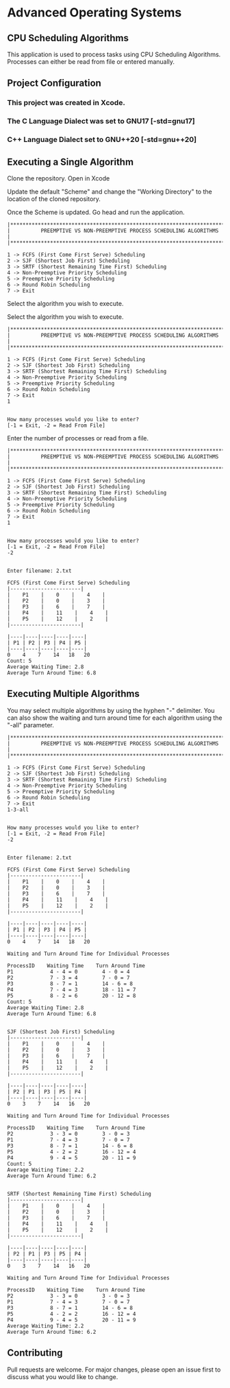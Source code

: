 # Advanced Operating Systems
## CPU Scheduling Algorithms

This application is used to process tasks using CPU Scheduling Algorithms. Processes can either be read from file or entered manually.


## Project Configuration
### This project was created in Xcode. 
### The C Language Dialect was set to GNU17 [-std=gnu17]
### C++ Language Dialect set to GNU++20 [-std=gnu++20]

## Executing a Single Algorithm

Clone the repository. Open in Xcode

Update the default "Scheme" and change the "Working Directory" to the location of the cloned repository.

Once the Scheme is updated. Go head and run the application.

```
|*******************************************************************************|
|          PREEMPTIVE VS NON-PREEMPTIVE PROCESS SCHEDULING ALGORITHMS           |
|*******************************************************************************|

1 -> FCFS (First Come First Serve) Scheduling
2 -> SJF (Shortest Job First) Scheduling
3 -> SRTF (Shortest Remaining Time First) Scheduling
4 -> Non-Preemptive Priority Scheduling
5 -> Preemptive Priority Scheduling
6 -> Round Robin Scheduling
7 -> Exit
```

Select the algorithm you wish to execute.


Select the algorithm you wish to execute.
```
|*******************************************************************************|
|          PREEMPTIVE VS NON-PREEMPTIVE PROCESS SCHEDULING ALGORITHMS           |
|*******************************************************************************|

1 -> FCFS (First Come First Serve) Scheduling
2 -> SJF (Shortest Job First) Scheduling
3 -> SRTF (Shortest Remaining Time First) Scheduling
4 -> Non-Preemptive Priority Scheduling
5 -> Preemptive Priority Scheduling
6 -> Round Robin Scheduling
7 -> Exit
1


How many processes would you like to enter?
[-1 = Exit, -2 = Read From File]
```

Enter the number of processes or read from a file.

```
|*******************************************************************************|
|          PREEMPTIVE VS NON-PREEMPTIVE PROCESS SCHEDULING ALGORITHMS           |
|*******************************************************************************|

1 -> FCFS (First Come First Serve) Scheduling
2 -> SJF (Shortest Job First) Scheduling
3 -> SRTF (Shortest Remaining Time First) Scheduling
4 -> Non-Preemptive Priority Scheduling
5 -> Preemptive Priority Scheduling
6 -> Round Robin Scheduling
7 -> Exit
1


How many processes would you like to enter?
[-1 = Exit, -2 = Read From File]
-2


Enter filename: 2.txt

FCFS (First Come First Serve) Scheduling
|-----------------------|
|    P1    |    0    |    4    |
|    P2    |    0    |    3    |
|    P3    |    6    |    7    |
|    P4    |    11    |    4    |
|    P5    |    12    |    2    |
|-----------------------|

|----|----|----|----|----|
| P1 | P2 | P3 | P4 | P5 |
|----|----|----|----|----|
0    4    7    14   18   20
Count: 5
Average Waiting Time: 2.8
Average Turn Around Time: 6.8
```

## Executing Multiple Algorithms
You may select multiple algorithms by using the hyphen "-" delimiter. You can also show the waiting and turn around time for each algorithm using the "-all" parameter.

```
|*******************************************************************************|
|          PREEMPTIVE VS NON-PREEMPTIVE PROCESS SCHEDULING ALGORITHMS           |
|*******************************************************************************|

1 -> FCFS (First Come First Serve) Scheduling
2 -> SJF (Shortest Job First) Scheduling
3 -> SRTF (Shortest Remaining Time First) Scheduling
4 -> Non-Preemptive Priority Scheduling
5 -> Preemptive Priority Scheduling
6 -> Round Robin Scheduling
7 -> Exit
1-3-all


How many processes would you like to enter?
[-1 = Exit, -2 = Read From File]
-2


Enter filename: 2.txt

FCFS (First Come First Serve) Scheduling
|-----------------------|
|    P1    |    0    |    4    |
|    P2    |    0    |    3    |
|    P3    |    6    |    7    |
|    P4    |    11    |    4    |
|    P5    |    12    |    2    |
|-----------------------|

|----|----|----|----|----|
| P1 | P2 | P3 | P4 | P5 |
|----|----|----|----|----|
0    4    7    14   18   20

Waiting and Turn Around Time for Individual Processes

ProcessID    Waiting Time    Turn Around Time
P1            4 - 4 = 0        4 - 0 = 4
P2            7 - 3 = 4        7 - 0 = 7
P3            8 - 7 = 1        14 - 6 = 8
P4            7 - 4 = 3        18 - 11 = 7
P5            8 - 2 = 6        20 - 12 = 8
Count: 5
Average Waiting Time: 2.8
Average Turn Around Time: 6.8


SJF (Shortest Job First) Scheduling
|-----------------------|
|    P1    |    0    |    4    |
|    P2    |    0    |    3    |
|    P3    |    6    |    7    |
|    P4    |    11    |    4    |
|    P5    |    12    |    2    |
|-----------------------|

|----|----|----|----|----|
| P2 | P1 | P3 | P5 | P4 |
|----|----|----|----|----|
0    3    7    14   16   20

Waiting and Turn Around Time for Individual Processes

ProcessID    Waiting Time    Turn Around Time
P2            3 - 3 = 0        3 - 0 = 3
P1            7 - 4 = 3        7 - 0 = 7
P3            8 - 7 = 1        14 - 6 = 8
P5            4 - 2 = 2        16 - 12 = 4
P4            9 - 4 = 5        20 - 11 = 9
Count: 5
Average Waiting Time: 2.2
Average Turn Around Time: 6.2


SRTF (Shortest Remaining Time First) Scheduling
|-----------------------|
|    P1    |    0    |    4    |
|    P2    |    0    |    3    |
|    P3    |    6    |    7    |
|    P4    |    11    |    4    |
|    P5    |    12    |    2    |
|-----------------------|

|----|----|----|----|----|
| P2 | P1 | P3 | P5 | P4 |
|----|----|----|----|----|
0    3    7    14   16   20

Waiting and Turn Around Time for Individual Processes

ProcessID    Waiting Time    Turn Around Time
P2            3 - 3 = 0        3 - 0 = 3
P1            7 - 4 = 3        7 - 0 = 7
P3            8 - 7 = 1        14 - 6 = 8
P5            4 - 2 = 2        16 - 12 = 4
P4            9 - 4 = 5        20 - 11 = 9
Average Waiting Time: 2.2
Average Turn Around Time: 6.2
```
## Contributing

Pull requests are welcome. For major changes, please open an issue first
to discuss what you would like to change.
